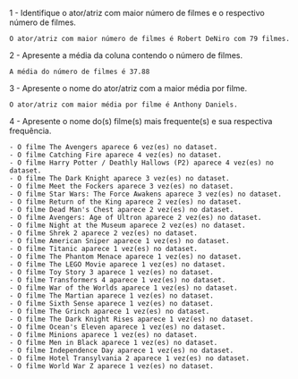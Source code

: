 1 - Identifique o ator/atriz com maior número de filmes e o respectivo número de filmes.

    O ator/atriz com maior número de filmes é Robert DeNiro com 79 filmes.

2 - Apresente a média da coluna contendo o número de filmes.

    A média do número de filmes é 37.88

3 - Apresente o nome do ator/atriz com a maior média por filme.

    O ator/atriz com maior média por filme é Anthony Daniels.

4 - Apresente o nome do(s) filme(s) mais frequente(s) e sua respectiva frequência.

    - O filme The Avengers aparece 6 vez(es) no dataset.
    - O filme Catching Fire aparece 4 vez(es) no dataset.
    - O filme Harry Potter / Deathly Hallows (P2) aparece 4 vez(es) no dataset.
    - O filme The Dark Knight aparece 3 vez(es) no dataset.
    - O filme Meet the Fockers aparece 3 vez(es) no dataset.
    - O filme Star Wars: The Force Awakens aparece 3 vez(es) no dataset.
    - O filme Return of the King aparece 2 vez(es) no dataset.
    - O filme Dead Man's Chest aparece 2 vez(es) no dataset.
    - O filme Avengers: Age of Ultron aparece 2 vez(es) no dataset.
    - O filme Night at the Museum aparece 2 vez(es) no dataset.
    - O filme Shrek 2 aparece 2 vez(es) no dataset.
    - O filme American Sniper aparece 1 vez(es) no dataset.
    - O filme Titanic aparece 1 vez(es) no dataset.
    - O filme The Phantom Menace aparece 1 vez(es) no dataset.
    - O filme The LEGO Movie aparece 1 vez(es) no dataset.
    - O filme Toy Story 3 aparece 1 vez(es) no dataset.
    - O filme Transformers 4 aparece 1 vez(es) no dataset.
    - O filme War of the Worlds aparece 1 vez(es) no dataset.
    - O filme The Martian aparece 1 vez(es) no dataset.
    - O filme Sixth Sense aparece 1 vez(es) no dataset.
    - O filme The Grinch aparece 1 vez(es) no dataset.
    - O filme The Dark Knight Rises aparece 1 vez(es) no dataset.
    - O filme Ocean's Eleven aparece 1 vez(es) no dataset.
    - O filme Minions aparece 1 vez(es) no dataset.
    - O filme Men in Black aparece 1 vez(es) no dataset.
    - O filme Independence Day aparece 1 vez(es) no dataset.
    - O filme Hotel Transylvania 2 aparece 1 vez(es) no dataset.
    - O filme World War Z aparece 1 vez(es) no dataset.
